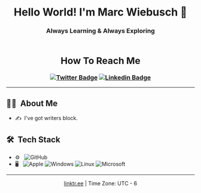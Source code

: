<h1 align="center"> Hello World! I'm Marc Wiebusch 👋 </h1>
<h3 align="center"> Always Learning &amp; Always Exploring

<div align="center">

<br>

<h2>How To Reach Me</h2>

[![Twitter Badge](https://img.shields.io/badge/-Twitter-1ca0f1?style=flat-square&logo=twitter&logoColor=white&link=https://twitter.com/MarcWiebusch)](https://twitter.com/MarcWiebusch) [![Linkedin Badge](https://img.shields.io/badge/-LinkedIn-blue?style=flat-square&logo=Linkedin&logoColor=white&link=https://www.linkedin.com/in/marc-wiebusch/)](https://www.linkedin.com/in/marc-wiebusch) 

---

</div>

<h2> 👨‍💻 &nbsp;About Me</h2>

- ✍️ &nbsp;I've got writers block.


<h2> 🛠 &nbsp;Tech Stack</h2>

- ⚙️ &nbsp;
  ![GitHub](https://img.shields.io/badge/-GitHub-333333?style=flat&logo=github)
- 🖥 &nbsp;
  ![Apple](https://img.shields.io/badge/-Mac-333333?style=flat&logo=apple)
  ![Windows](https://img.shields.io/badge/-Windows-333333?style=flat&logo=windows&logoColor=00bfff)
  ![Linux](https://img.shields.io/badge/-Linux-333333?style=flat&logo=linux)
  ![Microsoft](https://img.shields.io/badge/-Microsoft_Office-333333?style=flat&logo=microsoft-office&logoColor=ff6600)

<!---

<h2> 📊 &nbsp;Profile Stats</h2>

<div>
  <a href="https://github.com/anuraghazra/github-readme-stats">
    <img src="https://github-readme-stats.vercel.app/api/top-langs/?username=MarcWiebusch&layout=compact" />
  </a>
</div>
<div>
  <a href="https://github.com/anuraghazra/github-readme-stats">
    <img src="https://github-readme-stats.vercel.app/api?username=MarcWiebusch&hide=stars,issues&count_private=true&show_icons=true"/>
  </a>
</div>

--->

---

  <div align="center">
    <a href="https://linktr.ee/MarcWiebusch" alt="linktr.ee">linktr.ee</a> | Time Zone: UTC - 6 
  </div>
